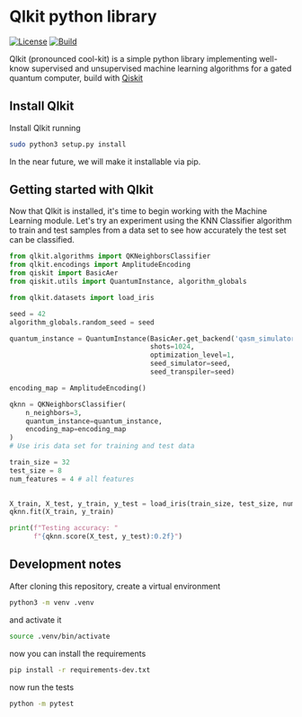# Qlkit python library

[![License](https://img.shields.io/github/license/mspronesti/qlkit)](https://opensource.org/licenses/Apache-2.0)
[![Build](https://github.com/mspronesti/qlkit/actions/workflows/build-and-test.yml/badge.svg)]()

Qlkit (pronounced cool-kit) is a simple python library implementing well-know supervised and unsupervised machine learning algorithms for a gated quantum computer, build with [Qiskit](https://github.com/Qiskit/qiskit)

## Install Qlkit
Install Qlkit running 
```bash
sudo python3 setup.py install
```
In the near future, we will make it installable via pip.

## Getting started with Qlkit
Now that Qlkit is installed, it's time to begin working with the Machine Learning module. 
Let's try an experiment using the KNN Classifier algorithm to train and test samples from a 
data set to see how accurately the test set can be classified.

```python
from qlkit.algorithms import QKNeighborsClassifier
from qlkit.encodings import AmplitudeEncoding
from qiskit import BasicAer
from qiskit.utils import QuantumInstance, algorithm_globals

from qlkit.datasets import load_iris

seed = 42
algorithm_globals.random_seed = seed

quantum_instance = QuantumInstance(BasicAer.get_backend('qasm_simulator'),
                                   shots=1024,
                                   optimization_level=1,
                                   seed_simulator=seed,
                                   seed_transpiler=seed)

encoding_map = AmplitudeEncoding()

qknn = QKNeighborsClassifier(
    n_neighbors=3,
    quantum_instance=quantum_instance,
    encoding_map=encoding_map
)
# Use iris data set for training and test data

train_size = 32
test_size = 8
num_features = 4 # all features
 

X_train, X_test, y_train, y_test = load_iris(train_size, test_size, num_features)
qknn.fit(X_train, y_train)

print(f"Testing accuracy: "
      f"{qknn.score(X_test, y_test):0.2f}")
```

## Development notes

After cloning this repository, create a virtual environment

```bash
python3 -m venv .venv
```

and activate it

```bash
source .venv/bin/activate 
```

now you can install the requirements

```bash
pip install -r requirements-dev.txt
```

now run the tests

```bash
python -m pytest
```
